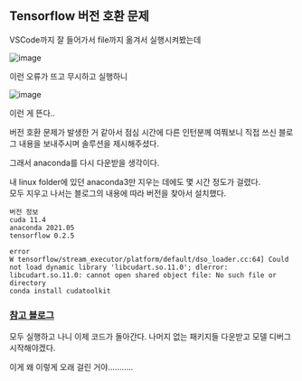 ## Tensorflow 버전 호환 문제

VSCode까지 잘 들어가서 file까지 옮겨서 실행시켜봤는데

![image](https://github.com/UGeunJi/AI_Papers-and-Mathematics/assets/84713532/96a7ecb4-0faa-4a46-8004-95251c376eda)

이런 오류가 뜨고 무시하고 실행하니 

![image](https://github.com/UGeunJi/AI_Papers-and-Mathematics/assets/84713532/e40462d9-a3af-4906-8bf8-bb7ee90f1303)

이런 게 뜬다..

버전 호환 문제가 발생한 거 같아서 점심 시간에 다른 인턴분께 여쭤보니 직접 쓰신 블로그 내용을 보내주시며 솔루션을 제시해주셨다.

그래서 anaconda를 다시 다운받을 생각이다.

내 linux folder에 있던 anaconda3만 지우는 데에도 몇 시간 정도가 걸렸다. <br>
모두 지우고 나서는 블로그의 내용에 따라 버전을 찾아서 설치했다.

```
버전 정보
cuda 11.4
anaconda 2021.05
tensorflow 0.2.5

error
W tensorflow/stream_executor/platform/default/dso_loader.cc:64] Could not load dynamic library 'libcudart.so.11.0'; dlerror: libcudart.so.11.0: cannot open shared object file: No such file or directory
conda install cudatoolkit
```

### [참고 블로그](https://blog.naver.com/plc96)

모두 실행하고 나니 이제 코드가 돌아간다. 나머지 없는 패키지들 다운받고 모델 디버그 시작해야겠다.

이게 왜 이렇게 오래 걸린 거야...........
